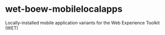 wet-boew-mobilelocalapps
========================

Locally-installed mobile application variants for the Web Experience Toolkit (WET)